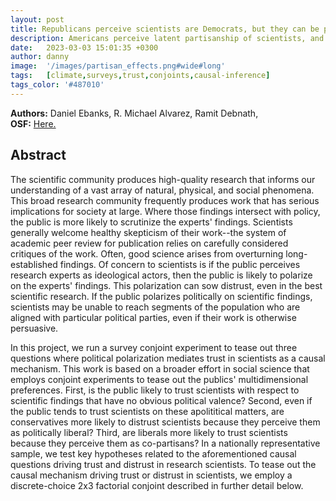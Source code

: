 ```yaml
---
layout: post
title: Republicans perceive scientists are Democrats, but they can be persuaded to be more trustful of scientific findings
description: Americans perceive latent partisanship of scientists, and this influences their trust in scientific findings.  
date:   2023-03-03 15:01:35 +0300
author: danny
image:  '/images/partisan_effects.png#wide#long'
tags:   [climate,surveys,trust,conjoints,causal-inference]
tags_color: '#487010'
---
```


<b>Authors:</b>  Daniel Ebanks, R. Michael Alvarez, Ramit Debnath, <br>
<b>OSF:</b> <a href="https://osf.io/8ufdv" > Here. </a>

## Abstract

The scientific community produces high-quality research that informs our understanding of a vast array of natural, physical, and social phenomena. This broad research community frequently produces work that has serious implications for society at large. Where those findings intersect with policy, the public is more likely to scrutinize the experts' findings.   Scientists generally welcome healthy skepticism of their work--the system of academic peer review for publication relies on carefully considered critiques of the work. Often, good science arises from overturning long-established findings.  Of concern to scientists is if the public perceives research experts as ideological actors, then the public is likely to polarize on the experts' findings.  This polarization can sow distrust, even in the best scientific research.  If the public polarizes politically on scientific findings, scientists may be unable to reach segments of the population who are aligned with particular political parties, even if their work is otherwise persuasive.<br> 

In this project, we run a survey conjoint experiment to tease out three questions where political polarization mediates trust in scientists as a causal mechanism. This work is based on a broader effort in social science that employs conjoint experiments to tease out the publics' multidimensional preferences.  First, is the public likely to trust scientists with respect to scientific findings that have no obvious political valence? Second, even if the public tends to trust scientists on these  apolititical matters, are conservatives more likely to distrust scientists because they perceive them as politically liberal? Third, are liberals more likely to trust scientists because they perceive them as co-partisans?  In a nationally representative sample, we test  key hypotheses related to the aforementioned causal questions driving trust and distrust in research scientists. To tease out the causal mechanism driving trust or distrust in scientists, we employ a discrete-choice 2x3 factorial conjoint described in further detail below.   